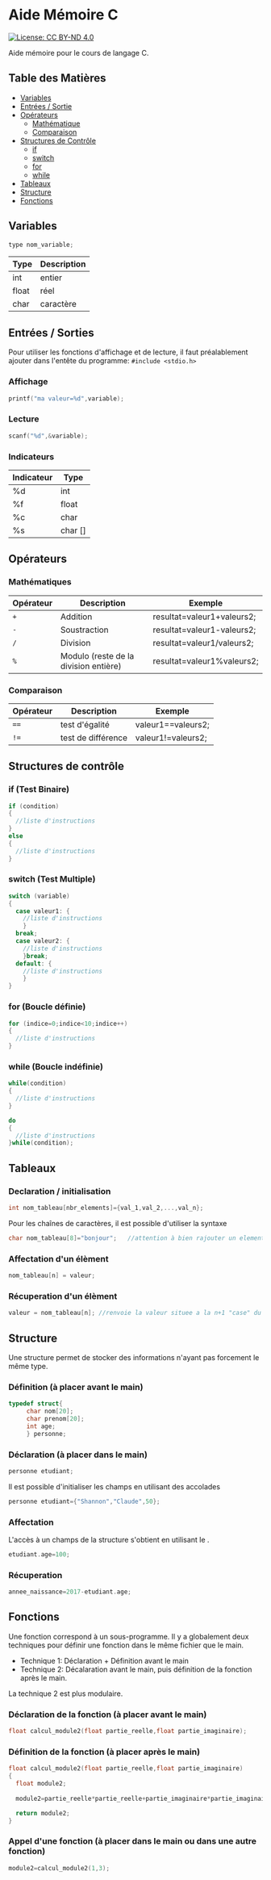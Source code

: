# Aide Mémoire C

[![License: CC BY-ND 4.0](https://img.shields.io/badge/License-CC%20BY--ND%204.0-lightgrey.svg)](https://creativecommons.org/licenses/by-nd/4.0/)


Aide mémoire pour le cours de langage C.

## Table des Matières

* [Variables](#variables)  
* [Entrées / Sortie](#entrees_sorties)  
* [Opérateurs](#operateurs)
  * [Mathématique](#mathematique) 
  * [Comparaison](#comparaison) 
* [Structures de Contrôle](#structures_controle)
  * [if](#if)
  * [switch](#switch)
  * [for](#for)
  * [while](#while)
* [Tableaux](#tableaux)  
* [Structure](#structure)
* [Fonctions](#fonction)

<a name="variables"/>

## Variables

``` c
type nom_variable;
``` 

Type | Description 
--- | --- 
int | entier
float | réel
char | caractère

<a name="entrees_sorties"/>

## Entrées / Sorties

Pour utiliser les fonctions d'affichage et de lecture, il faut préalablement ajouter dans l'entête du programme: ```#include <stdio.h> ```

### Affichage

``` c
printf("ma valeur=%d",variable);
```

### Lecture

``` c
scanf("%d",&variable);
```

### Indicateurs

Indicateur | Type
--- | ---
%d | int
%f | float
%c | char
%s | char []


<a name="operateurs"/>

## Opérateurs

<a name="mathematique"/>

### Mathématiques

Opérateur | Description | Exemple
--- | --- | ---
```+``` | Addition | resultat=valeur1+valeurs2;
```-``` | Soustraction | resultat=valeur1-valeurs2;
```/``` | Division | resultat=valeur1/valeurs2;
```%``` | Modulo (reste de la division entière) | resultat=valeur1%valeurs2;

<a name="comparison"/>

### Comparaison

Opérateur | Description | Exemple
--- | --- | ---
```==``` | test d'égalité | valeur1==valeurs2;
```!=``` | test de différence | valeur1!=valeurs2;

<a name="structures_controle"/>

## Structures de contrôle

<a name="if"/>

### if (Test Binaire)

``` c
if (condition)
{
  //liste d'instructions
}
else
{
  //liste d'instructions
}
```
<a name="switch"/>

### switch (Test Multiple)

``` c
switch (variable)
{
  case valeur1: {
    //liste d'instructions
    }
  break;
  case valeur2: {
    //liste d'instructions
    }break;
  default: {
    //liste d'instructions
    }
}
```
<a name="for"/>

### for (Boucle définie)

``` c
for (indice=0;indice<10;indice++)
{
  //liste d'instructions
}
```
<a name="while"/>

### while (Boucle indéfinie)

``` c
while(condition)
{
  //liste d'instructions
}
```

``` c
do
{
  //liste d'instructions
}while(condition);
```

<a name="tableaux"/>

## Tableaux

### Declaration / initialisation

``` c
int nom_tableau[nbr_elements]={val_1,val_2,...,val_n};
```

Pour les chaînes de caractères, il est possible d'utiliser la syntaxe

``` c
char nom_tableau[8]="bonjour";   //attention à bien rajouter un element en plus pour stocker le \0
```


### Affectation d'un élèment

``` c
nom_tableau[n] = valeur;
```

### Récuperation d'un élèment

``` c
valeur = nom_tableau[n]; //renvoie la valeur situee a la n+1 "case" du tableau
```

<a name="structure"/>

## Structure

Une structure permet de stocker des informations n'ayant pas forcement le même type.

### Définition (à placer avant le main)

``` c
typedef struct{
     char nom[20];
     char prenom[20];
     int age;
     } personne;
 ```
 
 ### Déclaration (à placer dans le main)
 
 ``` c
 personne etudiant;
 ```
 
 Il est possible d'initialiser les champs en utilisant des accolades
 
  ``` c
 personne etudiant={"Shannon","Claude",50};
 ```
 
 ### Affectation

L'accès à un champs de la structure s'obtient en utilisant le .

``` c
etudiant.age=100;
```

### Récuperation

``` c
annee_naissance=2017-etudiant.age;
```

<a name="fonction"/>

 ## Fonctions
 
 Une fonction correspond à un sous-programme. Il y a globalement deux techniques pour définir une fonction dans le même fichier que le main.
 
 * Technique 1: Déclaration + Définition avant le main
 * Technique 2: Décalaration avant le main, puis définition de la fonction après le main.
 
 La technique 2 est plus modulaire.
 
 ### Déclaration de la fonction (à placer avant le main)
 
 ``` c
 float calcul_module2(float partie_reelle,float partie_imaginaire);
 ```
 
 ### Définition de la fonction (à placer après le main)
 
  ``` c
 float calcul_module2(float partie_reelle,float partie_imaginaire)
 {
    float module2;
    
    module2=partie_reelle*partie_reelle+partie_imaginaire*partie_imaginaire;
 
    return module2;
 }
 ```
  
 ### Appel d'une fonction (à placer dans le main ou dans une autre fonction)

  ``` c
  module2=calcul_module2(1,3);
   ```
  
